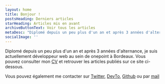 ```yaml
---
layout: home
title: Bonjour !
postsHeading: Derniers articles
starHeading: Articles mis en avant
archiveButtonText: Voir tous les articles
metaDesc: "Diplomé depuis un peu plus d'un an et après 3 années d'alternance, je suis actuellement développeur web au sein de onepoint à Bordeaux"
socialImage: ''
---
```


Diplomé depuis un peu plus d'un an et après 3 années d'alternance, je suis actuellement développeur web au sein de onepoint à Bordeaux. Vous pouvez consulter mon [CV](/uploads/CV.pdf) et retrouver les articles publiés sur ce site ci-dessous.

Vous pouvez également me contacter sur [Twitter](https://twitter.com/sylvain_metayer), [DevTo](https://dev.to/sylvainmetayer), [Github](https://github.com/sylvainmetayer) ou par [mail](mailto:{{site.authorEmail}})